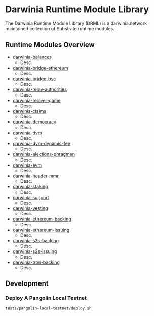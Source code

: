 # Darwinia Runtime Module Library
The Darwinia Runtime Module Library (DRML) is a darwinia.network maintained collection of Substrate runtime modules.

## Runtime Modules Overview
- [darwinia-balances](./frame/balances)
	- Desc.
- [darwinia-bridge-ethereum](./frame/bridge/ethereum/relay)
	- Desc.
- [darwinia-bridge-bsc](./frame/bridge/bsc)
	- Desc.
- [darwinia-relay-authorities](./frame/bridge/relay-authorities)
	- Desc.
- [darwinia-relayer-game](./frame/bridge/relayer-game)
	- Desc.
- [darwinia-claims](./frame/claims)
	- Desc.
- [darwinia-democracy](./frame/democracy)
	- Desc.
- [darwinia-dvm](./frame/dvm)
	- Desc.
- [darwinia-dvm-dynamic-fee](./frame/dvm-dynamic-fee)
	- Desc.
- [darwinia-elections-phragmen](./frame/elections-phragmen)
	- Desc.
- [darwinia-evm](./frame/evm)
	- Desc.
- [darwinia-header-mmr](./frame/header-mmr)
	- Desc.
- [darwinia-staking](./frame/staking)
	- Desc.
- [darwinia-support](./frame/support)
	- Desc.
- [darwinia-vesting](./frame/vesting)
	- Desc.
- [darwinia-ethereum-backing](./frame/wormhole/backing/ethereum)
	- Desc.
- [darwinia-ethereum-issuing](./frame/wormhole/issuing/ethereum)
	- Desc.
- [darwinia-s2s-backing](./frame/wormhole/backing/s2s)
	- Desc.
- [darwinia-s2s-issuing](./frame/wormhole/issuing/s2s)
	- Desc.
- [darwinia-tron-backing](./frame/wormhole/backing/tron)
	- Desc.

## Development

### Deploy A Pangolin Local Testnet
```sh
tests/pangolin-local-testnet/deploy.sh
```
